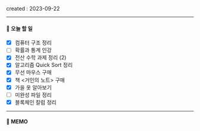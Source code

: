 created : 2023-09-22

---
#### 📃 오늘 할 일

- [x] 컴퓨터 구조 정리
- [ ] 확률과 통계 인강
- [x] 전산 수학 과제 정리 (2)
- [x] 알고리즘 Quick Sort 정리
- [x] 무선 마우스 구매
- [x] 책 <거인의 노트> 구매
- [x] 가을 옷 알아보기
- [ ] 미완성 파일 정리
- [x] 블록체인 칼럼 정리

---
#### 📒 MEMO
